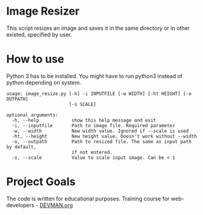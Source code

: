 # Image Resizer

This script resizes an image and saves it in the same directory or in other existed, specified by user.


# How to use
Python 3 has to be installed. 
You might have to run python3 instead of python depending on system.


```commandline
usage: image_resize.py [-h] -i INPUTFILE [-w WIDTH] [-ht HEIGHT] [-o OUTPATH]
                       [-s SCALE]

optional arguments:
  -h, --help            show this help message and exit
  -i, --inputfile       Path to image file. Required parameter
  -w, --width           New width value. Ignored if --scale is used
  -ht, --height         New height value. Doesn't work without --width
  -o, --outpath         Path to resized file. The same as input path by default,
                        if not entered.
  -s, --scale           Value to scale input image. Can be < 1
```

# Project Goals

The code is written for educational purposes. Training course for web-developers - [DEVMAN.org](https://devman.org)
